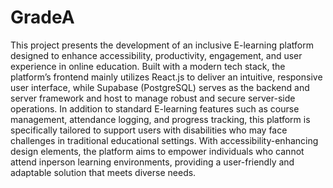 # GradeA
This project presents the development of an inclusive E-learning platform designed to enhance accessibility, productivity, engagement, and user experience in online education. Built with a modern tech stack, the platform’s frontend mainly utilizes React.js to deliver an intuitive, responsive user interface, while Supabase (PostgreSQL) serves as the backend and server framework and host to manage robust and secure server-side operations. In addition to standard E-learning features such as course management, attendance logging, and progress tracking, this platform is specifically tailored to support users with disabilities who may face challenges in traditional educational settings. With accessibility-enhancing design elements, the platform aims to empower individuals who cannot attend inperson learning environments, providing a user-friendly and adaptable solution that meets diverse needs.
